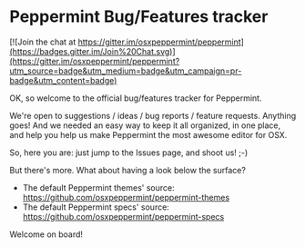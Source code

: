 Peppermint Bug/Features tracker
==========

[![Join the chat at https://gitter.im/osxpeppermint/peppermint](https://badges.gitter.im/Join%20Chat.svg)](https://gitter.im/osxpeppermint/peppermint?utm_source=badge&utm_medium=badge&utm_campaign=pr-badge&utm_content=badge)

OK, so welcome to the official bug/features tracker for Peppermint.

We're open to suggestions / ideas / bug reports / feature requests. Anything goes!
And we needed an easy way to keep it all organized, in one place, and help you help us make Peppermint the most awesome editor for OSX.

So, here you are: just jump to the Issues page, and shoot us! ;-)

But there's more. What about having a look below the surface?

- The default Peppermint themes' source: https://github.com/osxpeppermint/peppermint-themes
- The default Peppermint specs' source: https://github.com/osxpeppermint/peppermint-specs

Welcome on board!
